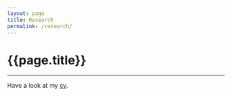```yaml
---
layout: page
title: Research
permalink: /research/
---
```

# **{{page.title}}**

* * *

Have a look at my [cv](/pdfs/cv.pdf).

